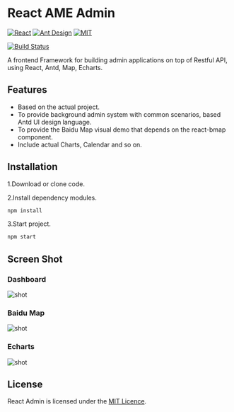 React AME Admin
========
[![React](https://img.shields.io/badge/react-^16.2.0-brightgreen.svg?style=flat-square)](https://github.com/facebook/react)
[![Ant Design](https://img.shields.io/badge/ant--design-^3.0.3-yellowgreen.svg?style=flat-square)](https://github.com/ant-design/ant-design)
[![MIT](https://img.shields.io/dub/l/vibe-d.svg?style=flat-square)](http://opensource.org/licenses/MIT)

[![Build Status](https://travis-ci.org/fachilles/react-admin.svg?branch=master)](https://travis-ci.org/fachilles/react-admin)



A frontend Framework for building admin applications on top of Restful API, using React, Antd, Map, Echarts.

## Features
* Based on the actual project.
* To provide background admin system with common scenarios, based Antd UI design language.
* To provide the Baidu Map visual demo that depends on the react-bmap component.
* Include actual Charts, Calendar and so on.

## Installation
1.Download or clone code.

2.Install dependency modules.
```js
npm install
```

3.Start project.
```js
npm start
```

## Screen Shot
### Dashboard
![shot](https://raw.githubusercontent.com/fachilles/fachilles.github.io/master/static/imgs/react-admin/react-admin-1.png)   

### Baidu Map
![shot](https://raw.githubusercontent.com/fachilles/fachilles.github.io/master/static/imgs/react-admin/react-admin-2.png)

### Echarts
![shot](https://raw.githubusercontent.com/fachilles/fachilles.github.io/master/static/imgs/react-admin/react-admin-3.png)



## License
React Admin is licensed under the [MIT Licence](https://github.com/marmelab/admin-on-rest/blob/master/LICENSE.md).

